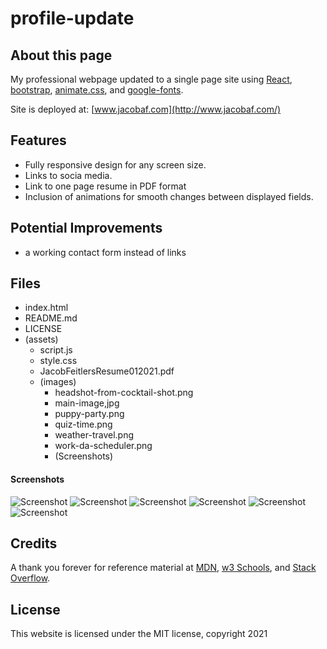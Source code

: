 # profile-update

## About this page

My professional webpage updated to a single page site using [React](https://reactjs.org/), [bootstrap](https://getbootstrap.com/), [animate.css](https://animate.style/), and [google-fonts](https://fonts.google.com/).

Site is deployed at: [www.jacobaf.com](http://www.jacobaf.com/)

## Features

- Fully responsive design for any screen size.
- Links to socia media.
- Link to one page resume in PDF format
- Inclusion of animations for smooth changes between displayed fields.

## Potential Improvements

- a working contact form instead of links

## Files

- index.html
- README.md
- LICENSE
- (assets)
  - script.js
  - style.css
  - JacobFeitlersResume012021.pdf
  - (images)
    - headshot-from-cocktail-shot.png
    - main-image,jpg
    - puppy-party.png
    - quiz-time.png
    - weather-travel.png
    - work-da-scheduler.png
    - (Screenshots)

#### Screenshots

![Screenshot](./screenshots/profile-full.png)
![Screenshot](./screenshots/portfolio-full.png)
![Screenshot](./screenshots/connect-full.png)
![Screenshot](./screenshots/profile-mobile.png)
![Screenshot](./screenshots/portfolio-mobile.png)
![Screenshot](./screenshots/connect-mobile.png)

## Credits

A thank you forever for reference material at [MDN](https://developer.mozilla.org/en-US/), [w3 Schools](http://w3schools.com), and [Stack Overflow](https://stackoverflow.com/).

## License

This website is licensed under the MIT license, copyright 2021
